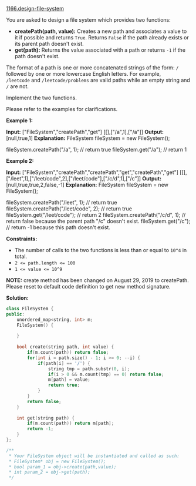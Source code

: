 [1166.design-file-system](https://leetcode.com/problems/design-file-system/)  

You are asked to design a file system which provides two functions:

*   **createPath(path, value):** Creates a new path and associates a value to it if possible and returns `True`. Returns `False` if the path already exists or its parent path doesn't exist.
*   **get(path):** Returns the value associated with a path or returns `-1` if the path doesn't exist.

The format of a path is one or more concatenated strings of the form: `/` followed by one or more lowercase English letters. For example, `/leetcode` and `/leetcode/problems` are valid paths while an empty string and `/` are not.

Implement the two functions.

Please refer to the examples for clarifications.

**Example 1:**

**Input:** 
\["FileSystem","createPath","get"\]
\[\[\],\["/a",1\],\["/a"\]\]
**Output:** 
\[null,true,1\]
**Explanation:** 
FileSystem fileSystem = new FileSystem();

fileSystem.createPath("/a", 1); // return true
fileSystem.get("/a"); // return 1

**Example 2:**

**Input:** 
\["FileSystem","createPath","createPath","get","createPath","get"\]
\[\[\],\["/leet",1\],\["/leet/code",2\],\["/leet/code"\],\["/c/d",1\],\["/c"\]\]
**Output:** 
\[null,true,true,2,false,-1\]
**Explanation:** 
FileSystem fileSystem = new FileSystem();

fileSystem.createPath("/leet", 1); // return true
fileSystem.createPath("/leet/code", 2); // return true
fileSystem.get("/leet/code"); // return 2
fileSystem.createPath("/c/d", 1); // return false because the parent path "/c" doesn't exist.
fileSystem.get("/c"); // return -1 because this path doesn't exist.

**Constraints:**

*   The number of calls to the two functions is less than or equal to `10^4` in total.
*   `2 <= path.length <= 100`
*   `1 <= value <= 10^9`

**NOTE:** create method has been changed on August 29, 2019 to createPath. Please reset to default code definition to get new method signature.  



**Solution:**  

```cpp
class FileSystem {
public:
    unordered_map<string, int> m;
    FileSystem() {
        
    }
    
    bool create(string path, int value) {
        if(m.count(path)) return false;
        for(int i = path.size() - 1; i >= 0; --i) {
            if(path[i] == '/') {
                string tmp = path.substr(0, i);
                if(i > 0 && m.count(tmp) == 0) return false;
                m[path] = value;
                return true;
            }
        }
        return false;
    }
    
    int get(string path) {
        if(m.count(path)) return m[path];
        return -1;
    }
};

/**
 * Your FileSystem object will be instantiated and called as such:
 * FileSystem* obj = new FileSystem();
 * bool param_1 = obj->create(path,value);
 * int param_2 = obj->get(path);
 */
```
      